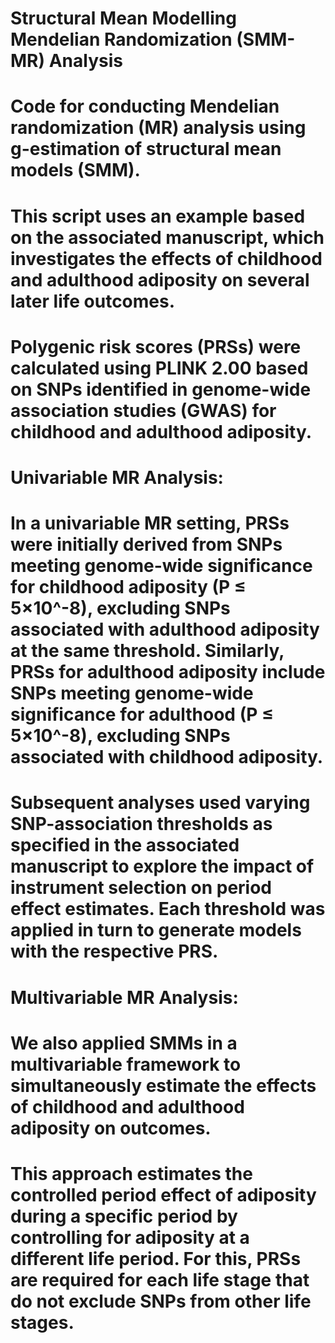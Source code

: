 # Structural Mean Modelling Mendelian Randomization (SMM-MR) Analysis

# Code for conducting Mendelian randomization (MR) analysis using g-estimation of structural mean models (SMM).

# This script uses an example based on the associated manuscript, which investigates the effects of childhood and adulthood adiposity on several later life outcomes.
# Polygenic risk scores (PRSs) were calculated using PLINK 2.00 based on SNPs identified in genome-wide association studies (GWAS) for childhood and adulthood adiposity.

# Univariable MR Analysis:
# In a univariable MR setting, PRSs were initially derived from SNPs meeting genome-wide significance for childhood adiposity (P ≤ 5×10^-8), excluding SNPs associated with adulthood adiposity at the same threshold. Similarly, PRSs for adulthood adiposity include SNPs meeting genome-wide significance for adulthood (P ≤ 5×10^-8), excluding SNPs associated with childhood adiposity. 
# Subsequent analyses used varying SNP-association thresholds as specified in the associated manuscript to explore the impact of instrument selection on period effect estimates. Each threshold was applied in turn to generate models with the respective PRS.

# Multivariable MR Analysis:
# We also applied SMMs in a multivariable framework to simultaneously estimate the effects of childhood and adulthood adiposity on outcomes.
# This approach estimates the controlled period effect of adiposity during a specific period by controlling for adiposity at a different life period. For this, PRSs are required for each life stage that do not exclude SNPs from other life stages.

